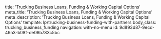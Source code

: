 title: 'Trucking Business Loans, Funding & Working Capital Options'
meta_title: 'Trucking Business Loans, Funding & Working Capital Options'
meta_description: 'Trucking Business Loans, Funding & Working Capital Options'
template: lp/trucking-business-funding-with-partners
body_class: trucking_business_funding
navigation: with-no-menu
id: 9d893d87-9ecd-49a3-b08f-de08b783c5bc
